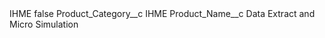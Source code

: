 <?xml version="1.0" encoding="UTF-8"?>
<CustomMetadata xmlns="http://soap.sforce.com/2006/04/metadata" xmlns:xsi="http://www.w3.org/2001/XMLSchema-instance" xmlns:xsd="http://www.w3.org/2001/XMLSchema">
    <label>IHME</label>
    <protected>false</protected>
    <values>
        <field>Product_Category__c</field>
        <value xsi:type="xsd:string">IHME</value>
    </values>
    <values>
        <field>Product_Name__c</field>
        <value xsi:type="xsd:string">Data Extract and Micro Simulation</value>
    </values>
</CustomMetadata>
